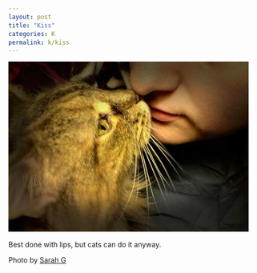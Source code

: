 ```yaml
---
layout: post
title: "Kiss"
categories: K
permalink: k/kiss
---
```


<img src="/images/k/kiss.jpg">

Best done with lips, but cats can do it anyway.

Photo by <a href="http://www.flickr.com/photos/dm-set/3710530940/">Sarah G</a>